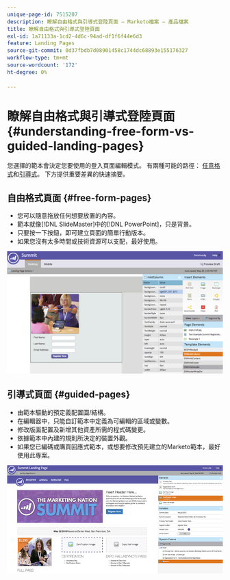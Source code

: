 ```yaml
---
unique-page-id: 7515207
description: 瞭解自由格式與引導式登陸頁面 — Marketo檔案 — 產品檔案
title: 瞭解自由格式與引導式登陸頁面
exl-id: 1a71133a-1cd2-4d6c-94ad-df1f6f44e6d3
feature: Landing Pages
source-git-commit: 0d37fbdb7d08901458c1744dc68893e155176327
workflow-type: tm+mt
source-wordcount: '172'
ht-degree: 0%

---
```


# 瞭解自由格式與引導式登陸頁面 {#understanding-free-form-vs-guided-landing-pages}

您選擇的範本會決定您要使用的登入頁面編輯模式。 有兩種可能的路徑： [任意格式](/help/marketo/product-docs/demand-generation/landing-pages/free-form-landing-pages/create-a-free-form-landing-page.md)和[引導式](/help/marketo/product-docs/demand-generation/landing-pages/guided-landing-pages/create-a-guided-landing-page.md)。 下方提供重要差異的快速摘要。

## 自由格式頁面 {#free-form-pages}

* 您可以隨意拖放任何想要放置的內容。
* 範本就像[!DNL SlideMaster]中的[!DNL PowerPoint]，只是背景。
* 只要按一下按鈕，即可建立頁面的簡單行動版本。
* 如果您沒有太多時間或技術資源可以支配，最好使用。

![](assets/image2015-5-20-17-3a50-3a53.png)

## 引導式頁面 {#guided-pages}

* 由範本驅動的預定義配置圖/結構。
* 在編輯器中，只能自訂範本中定義為可編輯的區域或變數。
* 修改版面配置及新增其他資產所需的程式碼變更。
* 依據範本中內建的規則所決定的裝置外觀。
* 如果您已編碼或購買回應式範本，或想要修改預先建立的Marketo範本，最好使用此專案。

![](assets/two-1.png)
